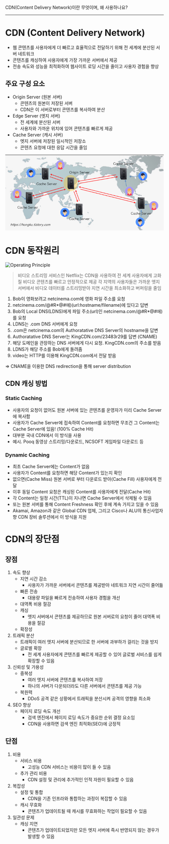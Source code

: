 CDN(Content Delivery Network)이란 무엇이며, 왜 사용하나요?

---

# CDN (Content Delivery Network)

- 웹 콘텐츠를 사용자에게 더 빠르고 효율적으로 전달하기 위해 전 세계에 분산된 서버 네트워크
- 콘텐츠를 캐싱하여 사용자에게 가장 가까운 서버에서 제공
- 전송 속도와 성능을 최적화하여 웹사이트 로딩 시간을 줄이고 사용자 경험을 향상

## 주요 구성 요소

- Origin Server (원본 서버)
  - 콘텐츠의 원본이 저장된 서버
  - CDN은 이 서버로부터 콘텐츠를 복사하여 분산
- Edge Server (엣지 서버)
  - 전 세계에 분산된 서버
  - 사용자와 가까운 위치에 있어 콘텐츠를 빠르게 제공
- Cache Server (캐시 서버)
  - 엣지 서버에 저장된 일시적인 저장소
  - 콘텐츠 요청에 대한 응답 시간을 줄임

![CDN](img/cdn.png)

# CDN 동작원리

![Operating Principle](../img/cdn_flow.png)

> 비디오 스트리밍 서비스인 Netflix는 CDN을 사용하여 전 세계 사용자에게 고화질 비디오 콘텐츠를 빠르고 안정적으로 제공 
> 각 지역의 사용자들은 가까운 엣지 서버에서 비디오 데이터를 스트리밍받아 지연 시간을 최소화하고 버퍼링을 줄임

1. Bob이 영화보려고 netcinema.com에 영화 파일 주소를 요청
2. netcinema.com/@#R*@#에)(url:hostname/filename)에 있다고 답변
3. Bob의 Local DNS(LDNS)에게 파일 주소(url)인 netcinema.com/@#R*@#에)를 요청
4. LDNS는 .com DNS 서버에게 요청
5. .com은 netcinema.com의 Authoratative DNS Server의 hostname을 답변
6. Authoratative DNS Server는 KingCDN.com/23483r29를 답변 (CNAME)
7. 해당 도메인을 관장하는 DNS 서버에게 다시 요청. KingCDN.com의 주소를 받음
8. LDNS가 해당 주소를 Bob에게 돌려줌
9. video는 HTTP를 이용해 KingCDN.com에서 전달 받음

⇒ CNAME을 이용한 DNS redirection을 통해 server distribution

## CDN 캐싱 방법

### Static Caching

- 사용자의 요청이 없어도 원본 서버에 있는 콘텐츠를 운영자가 미리 Cache Server에 복사함
- 사용자가 Cache Server에 접속하여 Content를 요청하면 무조건 그 Content는 Cache Server에 있음! (100% Cache Hit)
- 대부분 국내 CDN에서 이 방식을 사용
- 예시. Pooq 동영상 스트리밍/다운로드, NCSOFT 게임파일 다운로드 등
    
### Dynamic Caching

- 최초 Cache Server에는 Content가 없음
- 사용자가 Content를 요청하면 해당 Content가 있는지 확인
- 없으면(Cache Miss) 원본 서버로 부터 다운로드 받아(Cache Fill) 사용자에게 전달
- 이후 동일 Content 요청은 캐싱된 Content를 사용자에게 전달(Cache Hit)
- 각 Content는 일정 시간(TTL)이 지나면 Cache Server에서 삭제될 수 있음
- 또는 원본 서버를 통해 Content Freshness 확인 후에 계속 가지고 있을 수 있음
- Akamai, Amazon과 같은 Global CDN 업체, 그리고 Cisco나 ALU의 통신사업자향 CDN 장비 솔루션에서 이 방식을 지원

# CDN의 장단점

## 장점

1. 속도 향상
   - 지연 시간 감소
     - 사용자가 가까운 서버에서 콘텐츠를 제공받아 네트워크 지연 시간이 줄어듦
   - 빠른 전송
     - 대용량 파일을 빠르게 전송하여 사용자 경험을 개선
   - 대역폭 비용 절감
   - 캐싱
     - 엣지 서버에서 콘텐츠를 제공하므로 원본 서버로의 요청이 줄어 대역폭 비용을 절감
   - 확장성
2. 트래픽 분산
   - 트래픽이 여러 엣지 서버에 분산되므로 한 서버에 과부하가 걸리는 것을 방지
   - 글로벌 확장
     - 전 세계 사용자에게 콘텐츠를 빠르게 제공할 수 있어 글로벌 서비스를 쉽게 확장할 수 있음
3. 신뢰성 및 가용성
   - 중복성
     - 여러 엣지 서버에 콘텐츠를 복사하여 저장
     - 하나의 서버가 다운되더라도 다른 서버에서 콘텐츠를 제공 가능
   - 복원력
     - DDoS 공격 같은 상황에서 트래픽을 분산시켜 공격의 영향을 최소화
4. SEO 향상
   - 페이지 로딩 속도 개선
     - 검색 엔진에서 페이지 로딩 속도가 중요한 순위 결정 요소임
     - CDN을 사용하면 검색 엔진 최적화(SEO)에 긍정적

## 단점

1. 비용
   - 서비스 비용
     - 고성능 CDN 서비스는 비용이 많이 들 수 있음
   - 추가 관리 비용
     - CDN 설정 및 관리에 추가적인 인적 자원이 필요할 수 있음
2. 복잡성
    - 설정 및 통합
      - CDN을 기존 인프라와 통합하는 과정이 복잡할 수 있음
    - 캐시 무효화
      - 콘텐츠가 업데이트될 때 캐시를 무효화하는 작업이 필요할 수 있음
3. 일관성 문제
   - 캐싱 지연
     - 콘텐츠가 업데이트되었지만 모든 엣지 서버에 즉시 반영되지 않는 경우가 발생할 수 있음
